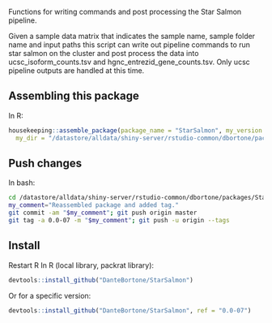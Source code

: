 Functions for writing commands and post processing the Star Salmon pipeline.

Given a sample data matrix that indicates the sample name, sample folder name and input paths
this script can write out pipeline commands to run star salmon on the cluster and post process the
data into ucsc_isoform_counts.tsv and hgnc_entrezid_gene_counts.tsv.  Only ucsc pipeline outputs 
are handled at this time.


## Assembling this package
In R:
``` r
housekeeping::assemble_package(package_name = "StarSalmon", my_version = "0.0-07",
  my_dir = "/datastore/alldata/shiny-server/rstudio-common/dbortone/packages/StarSalmon")
```

## Push changes
In bash:
``` bash
cd /datastore/alldata/shiny-server/rstudio-common/dbortone/packages/StarSalmon
my_comment="Reassembled package and added tag."
git commit -am "$my_comment"; git push origin master
git tag -a 0.0-07 -m "$my_comment"; git push -u origin --tags
```

## Install
Restart R
In R (local library, packrat library):
``` r
devtools::install_github("DanteBortone/StarSalmon")
```

Or for a specific version:
``` r
devtools::install_github("DanteBortone/StarSalmon", ref = "0.0-07")
```